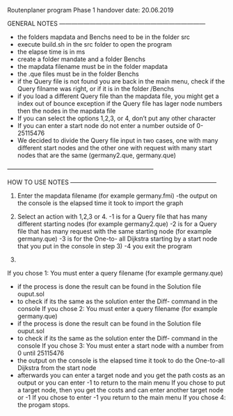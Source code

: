Routenplaner program Phase 1 handover date: 20.06.2019

GENERAL NOTES
————————————————————————
- the folders mapdata and Benchs need to be in the folder src
- execute build.sh in the src folder to open the program
- the elapse time is in ms
- create a folder mandate and a folder Benchs
- the mapdata filename must be in the folder mapdata
- the .que files must be in the folder Benchs
- if the Query file is not found you are back in the main menu, check if the Query filname was right, or      if it is in the folder /Benchs 
- if you load a different Query file than the mapdata file, you might get a index out of bounce exception if the Query file has lager node numbers then the nodes in the mapdata file 
- If you can select the options 1,2,3, or 4, don’t put any other character
- If you can enter a start node do not enter a number outside of 0- 25115476
- We decided to divide the Query file input in two cases, one with many different start nodes and the other one with request with many start nodes that are the same (germany2.que, germany.que)

————————————————————————


HOW TO USE NOTES
————————————————————————

1) Enter the mapdata filename (for example germany.fmi)
-the output on the console is the elapsed time it took to import the graph

2) Select an action with 1,2,3 or 4.
-1 is for a Query file that has many different starting nodes (for example germany2.que)
-2 is for a Query file that has many request with the same starting node (for example germany.que)
-3 is for the One-to- all Dijkstra starting by a start node that you put in the console in step 3)
-4 you exit the program

3) 
If you chose 1:
You must enter a query filename (for example germany.que)
- if the process is done the result can be found in the Solution file ouput.sol
- to check if its the same as the solution enter the Diff- command in the console
If you chose 2:
You must enter a query filename (for example germany.que)
- if the process is done the result can be found in the Solution file ouput.sol
- to check if its the same as the solution enter the Diff- command in the console
If you chose 3:
You must enter a start node with a number from 0 until 25115476
- the output on the console is the elapsed time it took to do the One-to-all Dijkstra from the start node
- afterwards you can enter a target node and you get the path costs as an output or you can enter -1 to return to the main menu
	If you chose to put a target node, then you get the costs and can enter another target node or -1
	If you chose to enter -1 you return to the main menu
If you chose 4:
the progam stops. 

